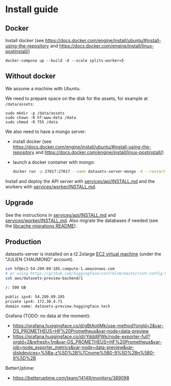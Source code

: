 # Install guide

## Docker

Install docker (see https://docs.docker.com/engine/install/ubuntu/#install-using-the-repository and https://docs.docker.com/engine/install/linux-postinstall/)

```
docker-compose up --build -d --scale splits-worker=5
```

## Without docker

We assume a machine with Ubuntu.

We need to prepare space on the disk for the assets, for example at `/data/assets`:

```
sudo mkdir -p /data/assets
sudo chown -R hf:www-data /data
sudo chmod -R 755 /data
```

We also need to have a mongo server:

- install docker (see https://docs.docker.com/engine/install/ubuntu/#install-using-the-repository and https://docs.docker.com/engine/install/linux-postinstall/)
- launch a docker container with mongo:

  ```bash
  docker run -p 27017:27017 --name datasets-server-mongo -d --restart always mongo:latest
  ```

Install and deploy the API server with [services/api/INSTALL.md](./services/api/INSTALL.md) and the workers with [services/worker/INSTALL.md](./services/worker/INSTALL.md).

## Upgrade

See the instructions in [services/api/INSTALL.md](./services/api/INSTALL.md#upgrade) and [services/worker/INSTALL.md](./services/worker/INSTALL.md#upgrade). Also migrate the databases if needed (see the [libcache migrations README](./libs/libcache/migrations/README.md)).

## Production

datasets-server is installed on a t2.2xlarge [EC2 virtual machine](https://us-east-1.console.aws.amazon.com/ec2/v2/home?region=us-east-1#InstanceDetails:instanceId=i-0b19b8deb4301ad4a) (under the "JULIEN CHAUMOND" account).

```bash
ssh hf@ec2-54-209-89-185.compute-1.amazonaws.com
# or using https://github.com/huggingface/conf/blob/master/ssh-config-hf-aws
ssh aws/datasets-preview-backend/1

/: 500 GB

public ipv4: 54.209.89.185
private ipv4: 172.30.4.71
domain name: datasets-preview.huggingface.tech
```

Grafana (TODO: no data at the moment):

- https://grafana.huggingface.co/d/gBtAotjMk/use-method?orgId=2&var-DS_PROMETHEUS=HF%20Prometheus&var-node=data-preview
- https://grafana.huggingface.co/d/rYdddlPWk/node-exporter-full?orgId=2&refresh=1m&var-DS_PROMETHEUS=HF%20Prometheus&var-job=node_exporter_metrics&var-node=data-preview&var-diskdevices=%5Ba-z%5D%2B%7Cnvme%5B0-9%5D%2Bn%5B0-9%5D%2B

BetterUptime:

- https://betteruptime.com/team/14149/monitors/389098
